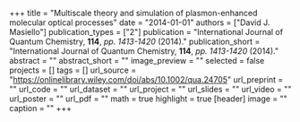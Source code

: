 +++
title = "Multiscale theory and simulation of plasmon-enhanced molecular optical processes"
date = "2014-01-01"
authors = ["David J. Masiello"]
publication_types = ["2"]
publication = "International Journal of Quantum Chemistry, **114**, _pp. 1413-1420_ (2014)."
publication_short = "International Journal of Quantum Chemistry, **114**, _pp. 1413-1420_ (2014)."
abstract = ""
abstract_short = ""
image_preview = ""
selected = false
projects = []
tags = []
url_source = "https://onlinelibrary.wiley.com/doi/abs/10.1002/qua.24705"
url_preprint = ""
url_code = ""
url_dataset = ""
url_project = ""
url_slides = ""
url_video = ""
url_poster = ""
url_pdf = ""
math = true
highlight = true
[header]
image = ""
caption = ""
+++
